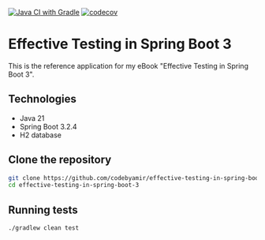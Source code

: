 [![Java CI with Gradle](https://github.com/codebyamir/effective-testing-in-spring-boot-3/actions/workflows/gradle.yml/badge.svg)](https://github.com/codebyamir/effective-testing-in-spring-boot-3/actions/workflows/gradle.yml)
[![codecov](https://codecov.io/gh/codebyamir/effective-testing-in-spring-boot-3/graph/badge.svg?token=EZRPG6MC5D)](https://codecov.io/gh/codebyamir/effective-testing-in-spring-boot-3)
# Effective Testing in Spring Boot 3

This is the reference application for my eBook "Effective Testing in Spring Boot 3".

## Technologies
- Java 21
- Spring Boot 3.2.4
- H2 database

## Clone the repository

```bash
git clone https://github.com/codebyamir/effective-testing-in-spring-boot-3.git
cd effective-testing-in-spring-boot-3
```

## Running tests

```bash
./gradlew clean test
```
